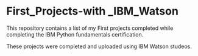 # First_Projects-with _IBM_Watson
This repository contains a list of my First projects completed while completing the IBM Python fundamentals certification.

These projects were completed and uploaded using IBM Watson studeos.
